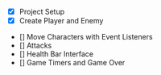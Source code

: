 - [x] Project Setup
- [x] Create Player and Enemy
- [] Move Characters with Event Listeners
- [] Attacks
- [] Health Bar Interface
- [] Game Timers and Game Over